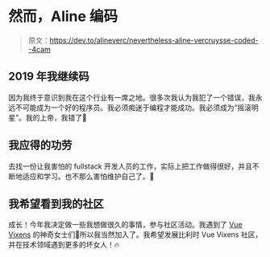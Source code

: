 # 然而，Aline 编码

> 原文：<https://dev.to/alineverc/nevertheless-aline-vercruysse-coded--4cam>

## 2019 年我继续码

因为我终于意识到我在这个行业有一席之地。很多次我认为我犯了一个错误，我永远不可能成为一个好的程序员。我必须痴迷于编程才能成功。我必须成为“摇滚明星”。我的上帝，我错了💪

## 我应得的功劳

去找一份让我害怕的 fullstack 开发人员的工作，实际上把工作做得很好，并且不断地适应和学习。也不那么害怕维护自己了。💅

## 我希望看到我的社区

成长！今年我决定做一些我想做很久的事情，参与社区活动。我遇到了 [Vue Vixens](https://vuevixens.org/) 的神奇女士们💖所以我当然加入了。我希望发展比利时 Vue Vixens 社区，并在技术领域遇到更多的坏女人！🔥
